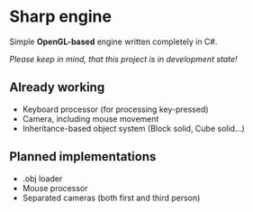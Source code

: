 # Sharp engine #

Simple **OpenGL-based** engine written completely in C#.

*Please keep in mind, that this project is in development state!* 

## Already working ##

* Keyboard processor (for processing key-pressed)
* Camera, including mouse movement
* Inheritance-based object system (Block solid, Cube solid...) 

## Planned implementations ##

* .obj loader
* Mouse processor
* Separated cameras (both first and third person)
